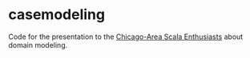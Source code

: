 # casemodeling
Code for the presentation to the [Chicago-Area Scala Enthusiasts](http://www.meetup.com/chicagoscala/) about domain modeling.
